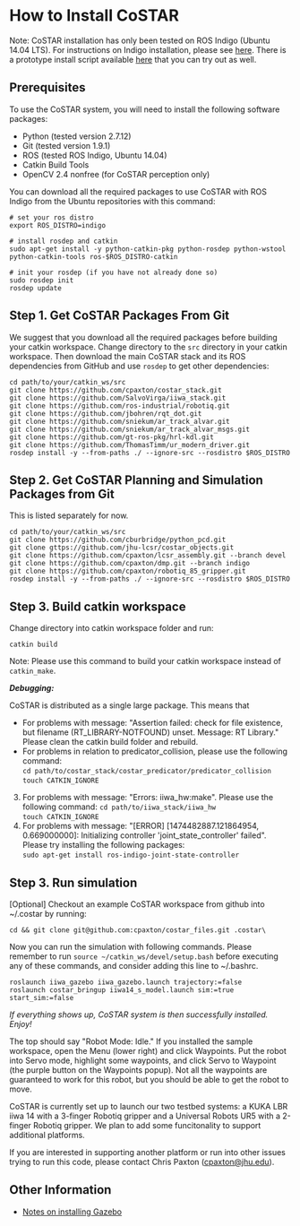 # How to Install CoSTAR

Note: CoSTAR installation has only been tested on ROS Indigo (Ubuntu 14.04 LTS). For instructions on Indigo installation, please see [here](http://wiki.ros.org/indigo/Installation/Ubuntu). There is a prototype install script available [here](install_indigo.sh) that you can try out as well.

## Prerequisites

To use the CoSTAR system, you will need to install the following software packages:

* Python (tested version 2.7.12)
* Git (tested version 1.9.1)
* ROS (tested ROS Indigo, Ubuntu 14.04)
* Catkin Build Tools
* OpenCV 2.4 nonfree (for CoSTAR perception only)

You can download all the required packages to use CoSTAR with ROS Indigo from the Ubuntu repositories with this command:

```
# set your ros distro 
export ROS_DISTRO=indigo

# install rosdep and catkin
sudo apt-get install -y python-catkin-pkg python-rosdep python-wstool python-catkin-tools ros-$ROS_DISTRO-catkin

# init your rosdep (if you have not already done so)
sudo rosdep init
rosdep update
```

## Step 1. Get CoSTAR Packages From Git

We suggest that you download all the required packages before building your catkin workspace. Change directory to the `src` directory in your catkin workspace. Then download the main CoSTAR stack and its ROS dependencies from GitHub and use `rosdep` to get other dependencies:
```
cd path/to/your/catkin_ws/src
git clone https://github.com/cpaxton/costar_stack.git  
git clone https://github.com/SalvoVirga/iiwa_stack.git  
git clone https://github.com/ros-industrial/robotiq.git  
git clone https://github.com/jbohren/rqt_dot.git  
git clone https://github.com/sniekum/ar_track_alvar.git  
git clone https://github.com/sniekum/ar_track_alvar_msgs.git  
git clone https://github.com/gt-ros-pkg/hrl-kdl.git
git clone https://github.com/ThomasTimm/ur_modern_driver.git
rosdep install -y --from-paths ./ --ignore-src --rosdistro $ROS_DISTRO
```

## Step 2. Get CoSTAR Planning and Simulation Packages from Git

This is listed separately for now.
```
cd path/to/your/catkin_ws/src
git clone https://github.com/cburbridge/python_pcd.git
git clone gttps://github.com/jhu-lcsr/costar_objects.git
git clone https://github.com/cpaxton/lcsr_assembly.git --branch devel
git clone https://github.com/cpaxton/dmp.git --branch indigo
git clone https://github.com/cpaxton/robotiq_85_gripper.git
rosdep install -y --from-paths ./ --ignore-src --rosdistro $ROS_DISTRO
```

## Step 3. Build catkin workspace

Change directory into catkin workspace folder and run:

```
catkin build
```
 
Note: Please use this command to build your catkin workspace instead of `catkin_make`.

***Debugging:***

CoSTAR is distributed as a single large package. This means that 

* For problems with message: "Assertion failed: check for file existence, but filename (RT_LIBRARY-NOTFOUND) unset.  Message: RT Library." Please clean the catkin build folder and rebuild.  
* For problems in relation to predicator_collision, please use the following command:  
`cd path/to/costar_stack/costar_predicator/predicator_collision`  
`touch CATKIN_IGNORE`
3. For problems with message: "Errors: iiwa_hw:make". Please use the following command:
`cd path/to/iiwa_stack/iiwa_hw`  
`touch CATKIN_IGNORE`
4. For problems with message: "[ERROR] [1474482887.121864954, 0.669000000]: Initializing controller 'joint_state_controller' failed". Please try installing the following packages:  
`sudo apt-get install ros-indigo-joint-state-controller`


## Step 3. Run simulation
[Optional] Checkout an example CoSTAR workspace from github into ~/.costar by running:

```
cd && git clone git@github.com:cpaxton/costar_files.git .costar\
```

Now you can run the simulation with following commands. Please remember to run `source ~/catkin_ws/devel/setup.bash` before executing any of these commands, and consider adding this line to ~/.bashrc.

```
roslaunch iiwa_gazebo iiwa_gazebo.launch trajectory:=false  
roslaunch costar_bringup iiwa14_s_model.launch sim:=true start_sim:=false  
```


*If everything shows up, CoSTAR system is then successfully installed. Enjoy!*

The top should say "Robot Mode: Idle." If you installed the sample workspace, open the Menu (lower right) and click Waypoints. Put the robot into Servo mode, highlight some waypoints, and click Servo to Waypoint (the purple button on the Waypoints popup). Not all the waypoints are guaranteed to work for this robot, but you should be able to get the robot to move.

CoSTAR is currently set up to launch our two testbed systems: a KUKA LBR iiwa 14 with a 3-finger Robotiq gripper and a Universal Robots UR5 with a 2-finger Robotiq gripper. We plan to add some funcitonality to support additional platforms.

If you are interested in supporting another platform or run into other issues trying to run this code, please contact Chris Paxton (cpaxton@jhu.edu).

##  Other Information

 - [Notes on installing Gazebo](docs/gazebo.md)
